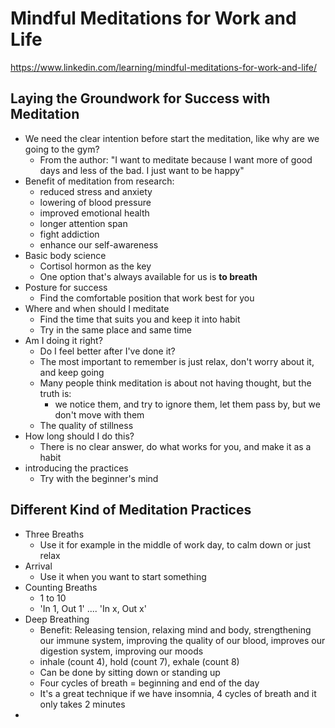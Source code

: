 # Mindful Meditations for Work and Life

https://www.linkedin.com/learning/mindful-meditations-for-work-and-life/



## Laying the Groundwork for Success with Meditation

- We need the clear intention before start the meditation, like why are we going to the gym?
  -  From the author: "I want to meditate because I want more of good days and less of the bad. I just want to be happy"
- Benefit of meditation from research:
  - reduced stress and anxiety
  - lowering of blood pressure
  - improved emotional health
  - longer attention span
  - fight addiction
  - enhance our self-awareness
- Basic body science
  - Cortisol hormon as the key
  - One option that's always available for us is **to breath**
- Posture for success
  - Find the comfortable position that work best for you
- Where and when should I meditate
  - Find the time that suits you and keep it into habit
  - Try in the same place and same time
- Am I doing it right?
  - Do I feel better after I've done it?
  - The most important to remember is just relax, don't worry about it, and keep going
  - Many people think meditation is about not having thought, but the truth is:
    - we notice them, and try to ignore them, let them pass by, but we don't move with them
  - The quality of stillness
- How long should I do this?
  - There is no clear answer, do what works for you, and make it as a habit
- introducing the practices
  - Try with the beginner's mind



## Different Kind of Meditation Practices

- Three Breaths
  - Use it for example in the middle of work day, to calm down or just relax
- Arrival
  - Use it when you want to start something
- Counting Breaths
  - 1 to 10
  - 'In 1, Out 1' .... 'In x, Out x'
- Deep Breathing
  - Benefit: Releasing tension, relaxing mind and body, strengthening our immune system, improving the quality of our blood, improves our digestion system, improving our moods
  - inhale (count 4), hold (count 7), exhale (count 8)
  - Can be done by sitting down or standing up
  - Four cycles of breath = beginning and end of the day
  - It's a great technique if we have insomnia, 4 cycles of breath and it only takes 2 minutes
- 